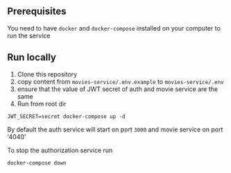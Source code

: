 ## Prerequisites

You need to have `docker` and `docker-compose` installed on your computer to run the service

## Run locally

1. Clone this repository
2. copy content from ```movies-service/.env.example``` to ```movies-service/.env```
3. ensure that the value of JWT secret of auth and movie service are the same
4. Run from root dir

```
JWT_SECRET=secret docker-compose up -d
```

By default the auth service will start on port `3000` and movie service on port '4040'


To stop the authorization service run

```
docker-compose down
```
